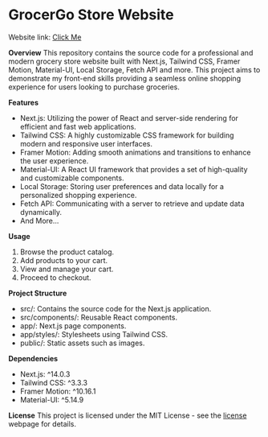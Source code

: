 # GrocerGo Store Website

Website link: [Click Me](www.)

**Overview**
This repository contains the source code for a professional and modern grocery store website built with Next.js, Tailwind CSS, Framer Motion, Material-UI, Local Storage, Fetch API and more. This project aims to demonstrate my front-end skills providing a seamless online shopping experience for users looking to purchase groceries.

**Features**
- Next.js: Utilizing the power of React and server-side rendering for efficient and fast web applications.
- Tailwind CSS: A highly customizable CSS framework for building modern and responsive user interfaces.
- Framer Motion: Adding smooth animations and transitions to enhance the user experience.
- Material-UI: A React UI framework that provides a set of high-quality and customizable components.
- Local Storage: Storing user preferences and data locally for a personalized shopping experience.
- Fetch API: Communicating with a server to retrieve and update data dynamically.
- And More...

**Usage**
1. Browse the product catalog.
2. Add products to your cart.
3. View and manage your cart.
4. Proceed to checkout.

**Project Structure**
- src/: Contains the source code for the Next.js application.
- src/components/: Reusable React components.
- app/: Next.js page components.
- app/styles/: Stylesheets using Tailwind CSS.
- public/: Static assets such as images.

**Dependencies**
- Next.js: ^14.0.3
- Tailwind CSS: ^3.3.3
- Framer Motion: ^10.16.1
- Material-UI: ^5.14.9

**License**
This project is licensed under the MIT License - see the [license](https://en.wikipedia.org/wiki/MIT_License) webpage for details.
